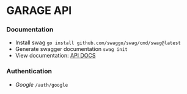 # GARAGE API


### Documentation

- Install swag ``go install github.com/swaggo/swag/cmd/swag@latest``
- Generate swagger documentation `swag init`
- View documentation: [API DOCS](http://localhost:8080/swagger/index.html)

### Authentication

- *Google* ``/auth/google``